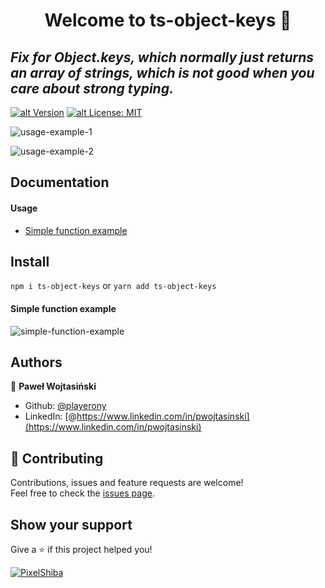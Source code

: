 
# <center> Welcome to ts-object-keys 👋 </center>

## _Fix for Object.keys, which normally just returns an array of strings, which is not good when you care about strong typing._

[![alt Version](https://img.shields.io/npm/v/use-translations?color=blue)](https://www.npmjs.com/package/object-keys) [![alt License: MIT](https://img.shields.io/badge/License-MIT-yellow.svg)](#)

![usage-example-1](https://i.imgur.com/wjqE9QC.png)

![usage-example-2](https://i.imgur.com/nCZR4u9.png)

## Documentation

#### Usage

- [Simple function example](#simple-function-example)

## Install

`npm i ts-object-keys`
or
`yarn add ts-object-keys`

#### Simple function example
![simple-function-example](https://i.imgur.com/7NgZbFQ.png)

## Authors

👤 **Paweł Wojtasiński**

- Github: [@playerony](https://github.com/playerony)
- LinkedIn: [@https://www.linkedin.com/in/pwojtasinski](https://www.linkedin.com/in/pwojtasinski)

## [](https://github.com/funtal/object-keys#-contributing)🤝 Contributing

Contributions, issues and feature requests are welcome!  
Feel free to check the [issues page](https://github.com/funtal/object-keys/issues).

## Show your support

Give a ⭐️ if this project helped you!

[![PixelShiba](https://emoji.gg/assets/emoji/5344-pixelshiba.gif)](https://emoji.gg/emoji/5344-pixelshiba)
